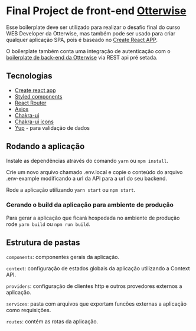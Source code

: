 # Final Project de front-end [Otterwise](https://www.otterwise.co)

Esse boilerplate deve ser utilizado para realizar o desafio final do curso WEB Developer da Otterwise, mas também pode ser usado para criar qualquer aplicação SPA, pois é baseado no [Create React APP](https://create-react-app.dev/).

O boilerplate também conta uma integração de autenticação com o [boilerplate de back-end da Otterwise](https://github.com/OtterwiseCo/boilerplate-back-end) via REST api pré setada.

## Tecnologias

- [Create react app](https://create-react-app.dev/)
- [Styled components](https://styled-components.com/)
- [React Router](https://reactrouter.com/)
- [Axios](https://github.com/axios/axios)
- [Chakra-ui](https://chakra-ui.com/)
- [Chakra-ui icons](https://chakra-ui.com/docs/components/media-and-icons/icon#installation)
- [Yup](https://github.com/jquense/yup) - para validação de dados

## Rodando a aplicação

Instale as dependências através do comando `yarn` ou `npm install`.

Crie um novo arquivo chamado .env.local e copie o conteúdo do arquivo .env-example modificando a url da API para a url do seu backend.

Rode a aplicação utilizando `yarn start` ou `npm start`.

### Gerando o build da aplicação para ambiente de produção

Para gerar a aplicação que ficará hospedada no ambiente de produção rode `yarn build` ou `npm run build`.

## Estrutura de pastas

`components`: componentes gerais da aplicação.

`context`: configuração de estados globais da aplicação utilizando a Context API.

`providers`: configuração de clientes http e outros provedores externos a aplicação.

`services`: pasta com arquivos que exportam funcões externas a aplicação como requisições.

`routes`: contém as rotas da aplicação.
